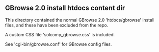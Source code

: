 ## GBrowse 2.0 install htdocs content dir

This directory contained the normal GBrowse 2.0 'htdocs/gbrowse' install files, and these have been excluded from the repo.

A custom CSS file 'solcomp\_gbrowse.css' is included.

See 'cgi-bin/gbrowse.conf' for GBrowse config files.

